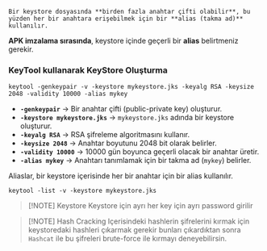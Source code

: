 	Bir keystore dosyasında **birden fazla anahtar çifti olabilir**, bu yüzden her bir anahtara erişebilmek için bir **alias (takma ad)** kullanılır.

**APK imzalama sırasında**, keystore içinde geçerli bir **alias** belirtmeniz gerekir.

### KeyTool kullanarak KeyStore Oluşturma 

```
keytool -genkeypair -v -keystore mykeystore.jks -keyalg RSA -keysize 2048 -validity 10000 -alias mykey
```
- **`-genkeypair`** → Bir anahtar çifti (public-private key) oluşturur.
- **`-keystore mykeystore.jks`** → `mykeystore.jks` adında bir keystore oluşturur.
- **`-keyalg RSA`** → RSA şifreleme algoritmasını kullanır.
- **`-keysize 2048`** → Anahtar boyutunu 2048 bit olarak belirler.
- **`-validity 10000`** → 10000 gün boyunca geçerli olacak bir anahtar üretir.
- **`-alias mykey`** → Anahtarı tanımlamak için bir takma ad (`mykey`) belirler.

Aliaslar, bir keystore içerisinde her bir anahtar için bir alias kullanılır.

``` title:"Keystoredaki anahtarları görüntülemeye yarar"
keytool -list -v -keystore mykeystore.jks
```


> [!NOTE] Keystore
> Keystore için ayrı her key için ayrı password girilir 


> [!NOTE] Hash Cracking
> Içerisindeki hashlerin şifrelerini kırmak için keystoredaki hashleri çıkarmak gerekir bunları çıkardıktan sonra `Hashcat` ile bu şifreleri brute-force ile kırmayı deneyebilirsin. 



